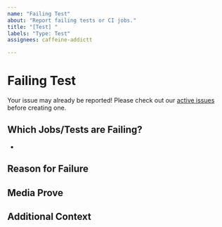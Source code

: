 ```yaml
---
name: "Failing Test"
about: "Report failing tests or CI jobs."
title: "[Test] "
labels: "Type: Test"
assignees: caffeine-addictt

---
```


# Failing Test
Your issue may already be reported!
Please check out our [active issues](https://github.com/caffeine-addictt/nyp_advanced_programming_cs/issues) before creating one.



## Which Jobs/Tests are Failing?
* 



## Reason for Failure
<!--
Why is/are this/these job/test(s) failing?
What are we missing to make it pass?
-->



## Media Prove
<!--
If applicable, add screenshots or code snippets to explain the issue
If not applicable, remove this field
-->



## Additional Context
<!--
Any other extra context or information
-->
